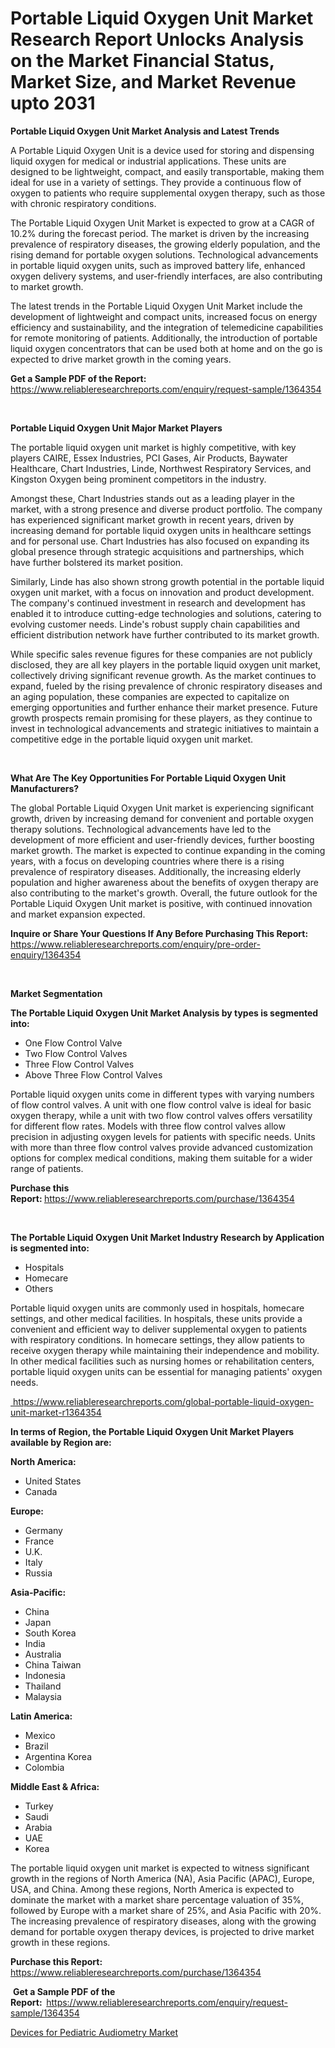<p><h1>Portable Liquid Oxygen Unit Market Research Report Unlocks Analysis on the Market Financial Status, Market Size, and Market Revenue upto 2031</h1></p><p><strong>Portable Liquid Oxygen Unit Market Analysis and Latest Trends</strong></p>
<p><p>A Portable Liquid Oxygen Unit is a device used for storing and dispensing liquid oxygen for medical or industrial applications. These units are designed to be lightweight, compact, and easily transportable, making them ideal for use in a variety of settings. They provide a continuous flow of oxygen to patients who require supplemental oxygen therapy, such as those with chronic respiratory conditions.</p><p>The Portable Liquid Oxygen Unit Market is expected to grow at a CAGR of 10.2% during the forecast period. The market is driven by the increasing prevalence of respiratory diseases, the growing elderly population, and the rising demand for portable oxygen solutions. Technological advancements in portable liquid oxygen units, such as improved battery life, enhanced oxygen delivery systems, and user-friendly interfaces, are also contributing to market growth.</p><p>The latest trends in the Portable Liquid Oxygen Unit Market include the development of lightweight and compact units, increased focus on energy efficiency and sustainability, and the integration of telemedicine capabilities for remote monitoring of patients. Additionally, the introduction of portable liquid oxygen concentrators that can be used both at home and on the go is expected to drive market growth in the coming years.</p></p>
<p><strong>Get a Sample PDF of the Report:&nbsp;</strong> <a href="https://www.reliableresearchreports.com/enquiry/request-sample/1364354">https://www.reliableresearchreports.com/enquiry/request-sample/1364354</a></p>
<p>&nbsp;</p>
<p><strong>Portable Liquid Oxygen Unit Major Market Players</strong></p>
<p><p>The portable liquid oxygen unit market is highly competitive, with key players CAIRE, Essex Industries, PCI Gases, Air Products, Baywater Healthcare, Chart Industries, Linde, Northwest Respiratory Services, and Kingston Oxygen being prominent competitors in the industry.</p><p>Amongst these, Chart Industries stands out as a leading player in the market, with a strong presence and diverse product portfolio. The company has experienced significant market growth in recent years, driven by increasing demand for portable liquid oxygen units in healthcare settings and for personal use. Chart Industries has also focused on expanding its global presence through strategic acquisitions and partnerships, which have further bolstered its market position.</p><p>Similarly, Linde has also shown strong growth potential in the portable liquid oxygen unit market, with a focus on innovation and product development. The company's continued investment in research and development has enabled it to introduce cutting-edge technologies and solutions, catering to evolving customer needs. Linde's robust supply chain capabilities and efficient distribution network have further contributed to its market growth.</p><p>While specific sales revenue figures for these companies are not publicly disclosed, they are all key players in the portable liquid oxygen unit market, collectively driving significant revenue growth. As the market continues to expand, fueled by the rising prevalence of chronic respiratory diseases and an aging population, these companies are expected to capitalize on emerging opportunities and further enhance their market presence. Future growth prospects remain promising for these players, as they continue to invest in technological advancements and strategic initiatives to maintain a competitive edge in the portable liquid oxygen unit market.</p></p>
<p>&nbsp;</p>
<p><strong>What Are The Key Opportunities For Portable Liquid Oxygen Unit Manufacturers?</strong></p>
<p><p>The global Portable Liquid Oxygen Unit market is experiencing significant growth, driven by increasing demand for convenient and portable oxygen therapy solutions. Technological advancements have led to the development of more efficient and user-friendly devices, further boosting market growth. The market is expected to continue expanding in the coming years, with a focus on developing countries where there is a rising prevalence of respiratory diseases. Additionally, the increasing elderly population and higher awareness about the benefits of oxygen therapy are also contributing to the market's growth. Overall, the future outlook for the Portable Liquid Oxygen Unit market is positive, with continued innovation and market expansion expected.</p></p>
<p><strong>Inquire or Share Your Questions If Any Before Purchasing This Report:</strong> <a href="https://www.reliableresearchreports.com/enquiry/pre-order-enquiry/1364354">https://www.reliableresearchreports.com/enquiry/pre-order-enquiry/1364354</a></p>
<p>&nbsp;</p>
<p><strong>Market Segmentation</strong></p>
<p><strong>The Portable Liquid Oxygen Unit Market Analysis by types is segmented into:</strong></p>
<p><ul><li>One Flow Control Valve</li><li>Two Flow Control Valves</li><li>Three Flow Control Valves</li><li>Above Three Flow Control Valves</li></ul></p>
<p><p>Portable liquid oxygen units come in different types with varying numbers of flow control valves. A unit with one flow control valve is ideal for basic oxygen therapy, while a unit with two flow control valves offers versatility for different flow rates. Models with three flow control valves allow precision in adjusting oxygen levels for patients with specific needs. Units with more than three flow control valves provide advanced customization options for complex medical conditions, making them suitable for a wider range of patients.</p></p>
<p><strong>Purchase this Report:&nbsp;</strong><a href="https://www.reliableresearchreports.com/purchase/1364354">https://www.reliableresearchreports.com/purchase/1364354</a></p>
<p>&nbsp;</p>
<p><strong>The Portable Liquid Oxygen Unit Market Industry Research by Application is segmented into:</strong></p>
<p><ul><li>Hospitals</li><li>Homecare</li><li>Others</li></ul></p>
<p><p>Portable liquid oxygen units are commonly used in hospitals, homecare settings, and other medical facilities. In hospitals, these units provide a convenient and efficient way to deliver supplemental oxygen to patients with respiratory conditions. In homecare settings, they allow patients to receive oxygen therapy while maintaining their independence and mobility. In other medical facilities such as nursing homes or rehabilitation centers, portable liquid oxygen units can be essential for managing patients' oxygen needs.</p></p>
<p><a href="https://www.reliableresearchreports.com/global-portable-liquid-oxygen-unit-market-r1364354">&nbsp;https://www.reliableresearchreports.com/global-portable-liquid-oxygen-unit-market-r1364354</a></p>
<p><strong>In terms of Region, the Portable Liquid Oxygen Unit Market Players available by Region are:</strong></p>
<p>
    <p> <strong> North America: </strong>
        <ul>
            <li>United States</li>
            <li>Canada</li>
        </ul>
        </p> 
    <p> <strong> Europe: </strong>
        <ul>
            <li>Germany</li>
            <li>France</li>
            <li>U.K.</li>
            <li>Italy</li>
            <li>Russia</li>
        </ul>
        </p> 
    <p> <strong> Asia-Pacific: </strong>
        <ul>
            <li>China</li>
            <li>Japan</li>
            <li>South Korea</li>
            <li>India</li>
            <li>Australia</li>
            <li>China Taiwan</li>
            <li>Indonesia</li>
            <li>Thailand</li>
            <li>Malaysia</li>
        </ul>
        </p> 
    <p> <strong> Latin America: </strong>
        <ul>
            <li>Mexico</li>
            <li>Brazil</li>
            <li>Argentina Korea</li>
            <li>Colombia</li>
        </ul>
        </p> 
    <p> <strong> Middle East & Africa: </strong>
        <ul>
            <li>Turkey</li>
            <li>Saudi</li>
            <li>Arabia</li>
            <li>UAE</li>
            <li>Korea</li>
        </ul>
    </p>
    </p>
<p><p>The portable liquid oxygen unit market is expected to witness significant growth in the regions of North America (NA), Asia Pacific (APAC), Europe, USA, and China. Among these regions, North America is expected to dominate the market with a market share percentage valuation of 35%, followed by Europe with a market share of 25%, and Asia Pacific with 20%. The increasing prevalence of respiratory diseases, along with the growing demand for portable oxygen therapy devices, is projected to drive market growth in these regions.</p></p>
<p><strong>Purchase this Report: </strong><a href="https://www.reliableresearchreports.com/purchase/1364354">https://www.reliableresearchreports.com/purchase/1364354</a></p>
<p>&nbsp;<strong>Get a Sample PDF of the Report:&nbsp;&nbsp;</strong><a href="https://www.reliableresearchreports.com/enquiry/request-sample/1364354">https://www.reliableresearchreports.com/enquiry/request-sample/1364354</a></p>
<p><strong></strong></p>
<p><p><a href="https://shimmer-gardenia-37a.notion.site/Devices-for-Pediatric-Audiometry-Market-Competitive-Analysis-Market-Trends-and-Forecast-to-2031-48cf9986a798481ea11b1a624a1fd0f4">Devices for Pediatric Audiometry Market</a></p></p>